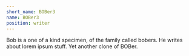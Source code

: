 ```yaml
---
short_name: BOBer3
name: BOBer3
position: writer
---
```

Bob is a one of a kind specimen, of the family called bobers. He writes about lorem ipsum stuff.
Yet another clone of BOBer.
